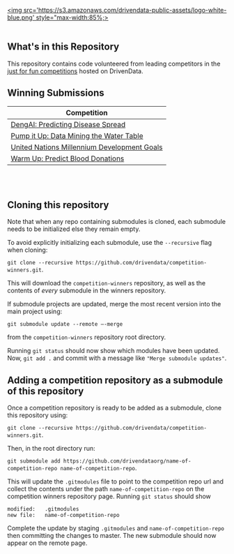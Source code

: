 [<img src='https://s3.amazonaws.com/drivendata-public-assets/logo-white-blue.png' style="max-width:85%;>](https://www.drivendata.org/)
<br><br>

## What's in this Repository
This repository contains code volunteered from leading competitors in the [just for fun competitions](https://www.drivendata.org/competitions/) hosted on DrivenData.

## Winning Submissions

| Competition
| ---
| [DengAI: Predicting Disease Spread](https://www.drivendata.org/competitions/44/dengai-predicting-disease-spread/)
| [Pump it Up: Data Mining the Water Table](https://www.drivendata.org/competitions/7/pump-it-up-data-mining-the-water-table/)
| [United Nations Millennium Development Goals](https://www.drivendata.org/competitions/1/united-nations-millennium-development-goals/)
| [Warm Up: Predict Blood Donations](https://www.drivendata.org/competitions/2/warm-up-predict-blood-donations/)

<br><br>
## Cloning this repository

Note that when any repo containing submodules is cloned, each submodule needs to be initialized else they remain empty.

To avoid explicitly initializing each submodule, use the `--recursive` flag when cloning:

`git clone --recursive https://github.com/drivendata/competition-winners.git`.

This will download the `competition-winners` repository, as well as the contents of _every_ submodule in the winners repository.

If submodule projects are updated, merge the most recent version into the main project using:

`git submodule update --remote —-merge`

from the `competition-winners` repository root directory.

Running `git status` should now show which modules have been updated. Now, `git add .` and commit with a message like `"Merge submodule updates"`.

## Adding a competition repository as a submodule of this repository

Once a competition repository is ready to be added as a submodule, clone this repository using:

`git clone --recursive https://github.com/drivendata/competition-winners.git`.

Then, in the root directory run:

`git submodule add https://github.com/drivendataorg/name-of-competition-repo name-of-competition-repo`.

This will update the `.gitmodules` file to point to the competition repo url and collect the contents under the path `name-of-competition-repo` on the competition winners repository page. Running `git status` should show

```
modified:   .gitmodules
new file:   name-of-competition-repo
```

Complete the update by staging `.gitmodules` and `name-of-competition-repo` then committing the changes to master. The new submodule should now appear on the remote page.
